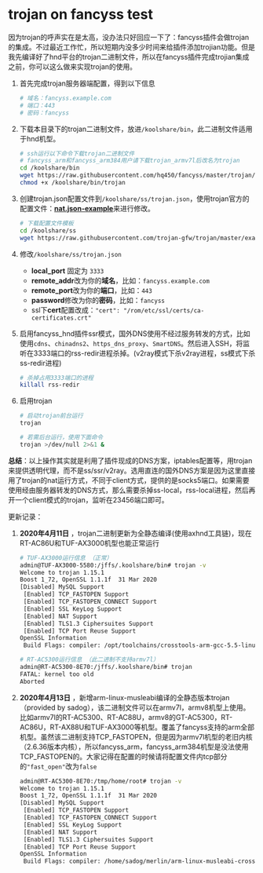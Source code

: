 # trojan on fancyss test

因为trojan的呼声实在是太高，没办法只好回应一下了：fancyss插件会做trojan的集成。不过最近工作忙，所以短期内没多少时间来给插件添加trojian功能。但是我先编译好了hnd平台的trojan二进制文件，所以在fancyss插件完成trojian集成之前，你可以这么做来实现trojan的使用。

1. 首先完成trojan服务器端配置，得到以下信息

   ```bash
   # 域名：fancyss.example.com
   # 端口：443
   # 密码：fancyss
   ```

2. 下载本目录下的trojan二进制文件，放进`/koolshare/bin`，此二进制文件适用于hnd机型。

   ```bash
   # ssh运行以下命令下载trojan二进制文件
   # fancyss_arm和fancyss_arm384用户请下载trojan_armv7l后改名为trojan
   cd /koolshare/bin
   wget https://raw.githubusercontent.com/hq450/fancyss/master/trojan/trojan
   chmod +x /koolshare/bin/trojan
   ```

3. 创建trojan.json配置文件到`/koolshare/ss/trojan.json`，使用trojan官方的配置文件：[**nat.json-example**](https://github.com/trojan-gfw/trojan/blob/master/examples/nat.json-example)来进行修改。

   ```bash
   # 下载配置文件模板
   cd /koolshare/ss
   wget https://raw.githubusercontent.com/trojan-gfw/trojan/master/examples/nat.json-example trojan.json
   ```
   
4. 修改`/koolshare/ss/trojan.json`

   - **local_port** 固定为 `3333`
   - **remote_addr**改为你的**域名**，比如：`fancyss.example.com`
   - **remote_port**改为你的**端口**，比如：`443`
   - **password**修改为你的**密码**，比如：`fancyss`
   - ssl下**cert**配置改成：`"cert": "/rom/etc/ssl/certs/ca-certificates.crt"`
   
5. 启用fancyss_hnd插件ssr模式，国外DNS使用不经过服务转发的方式，比如使用`cdns`、`chinadns2`、`https_dns_proxy`、`SmartDNS`。然后进入SSH，将监听在3333端口的rss-redir进程杀掉。(v2ray模式下杀v2ray进程，ss模式下杀ss-redir进程)

   ```bash
   # 杀掉占用3333端口的进程
   killall rss-redir
   ```
   
6. 启用trojan
   
   ```bash
   # 启动trojan前台运行
   trojan
   
   # 若需后台运行，使用下面命令
   trojan >/dev/null 2>&1 &
   ```

**总结**：以上操作其实就是利用了插件现成的DNS方案，iptables配置等，用trojan来提供透明代理，而不是ss/ssr/v2ray。选用直连的国外DNS方案是因为这里直接用了trojan的nat运行方式，不同于client方式，提供的是socks5端口。如果需要使用经由服务器转发的DNS方式，那么需要杀掉ss-local，rss-local进程，然后再开一个client模式的trojan，监听在23456端口即可。



更新记录：

1. **2020年4月11日** ，trojan二进制更新为全静态编译(使用axhnd工具链)，现在RT-AC86U和TUF-AX3000机型也能正常运行

   ```bash
   # TUF-AX3000运行信息 （正常）
   admin@TUF-AX3000-5580:/jffs/.koolshare/bin# trojan -v
   Welcome to trojan 1.15.1
   Boost 1_72, OpenSSL 1.1.1f  31 Mar 2020
   [Disabled] MySQL Support
    [Enabled] TCP_FASTOPEN Support
    [Enabled] TCP_FASTOPEN_CONNECT Support
    [Enabled] SSL KeyLog Support
    [Enabled] NAT Support
    [Enabled] TLS1.3 Ciphersuites Support
    [Enabled] TCP Port Reuse Support
   OpenSSL Information
   	Build Flags: compiler: /opt/toolchains/crosstools-arm-gcc-5.5-linux-4.1-glibc-2.26-binutils-2.28.1/usr/bin/arm-buildroot-linux-gnueabi-gcc -fPIC -pthread -Wa,--noexecstack -Wall -O3 -Os -DOPENSSL_USE_NODELETE -DOPENSSL_PIC -DOPENSSL_CPUID_OBJ -DOPENSSL_BN_ASM_MONT -DOPENSSL_BN_ASM_GF2m -DSHA1_ASM -DSHA256_ASM -DSHA512_ASM -DKECCAK1600_ASM -DAES_ASM -DBSAES_ASM -DGHASH_ASM -DECP_NISTZ256_ASM -DPOLY1305_ASM -DZLIB -DNDEBUG -DOPENSSL_PREFER_CHACHA_OVER_GCM
   
   # RT-AC5300运行信息 （此二进制不支持armv7l）
   admin@RT-AC5300-8E70:/jffs/.koolshare/bin# trojan 
   FATAL: kernel too old
   Aborted
   ```

   

2. **2020年4月13日** ，新增arm-linux-musleabi编译的全静态版本trojan（provided by sadog），该二进制文件可以在armv7l，armv8机型上使用。比如armv7l的RT-AC5300、RT-AC88U，armv8的GT-AC5300，RT-AC86U，RT-AX88U和TUF-AX3000等机型。覆盖了fancyss支持的arm全部机型。虽然该二进制支持TCP_FASTOPEN，但是因为armv7l机型的老旧内核（2.6.36版本内核），所以fancyss_arm，fancyss_arm384机型是没法使用TCP_FASTOPEN的。大家记得在配置的时候请将配置文件内tcp部分的`"fast_open"`改为`false`

   ```bash
   admin@RT-AC5300-8E70:/tmp/home/root# trojan -v
   Welcome to trojan 1.15.1
   Boost 1_72, OpenSSL 1.1.1f  31 Mar 2020
   [Disabled] MySQL Support
    [Enabled] TCP_FASTOPEN Support
    [Enabled] TCP_FASTOPEN_CONNECT Support
    [Enabled] SSL KeyLog Support
    [Enabled] NAT Support
    [Enabled] TLS1.3 Ciphersuites Support
    [Enabled] TCP Port Reuse Support
   OpenSSL Information
   	Build Flags: compiler: /home/sadog/merlin/arm-linux-musleabi-cross/arm-linux-musleabi-cross/bin/arm-linux-musleabi-gcc -fPIC -pthread -Wa,--noexecstack -Wall -O3 -Os -march=armv7-a -fomit-frame-pointer -mabi=aapcs-linux -marm -ffixed-r8 -msoft-float -ffunction-sections -fdata-sections -DOPENSSL_USE_NODELETE -DOPENSSL_PIC -DOPENSSL_CPUID_OBJ -DOPENSSL_BN_ASM_MONT -DOPENSSL_BN_ASM_GF2m -DSHA1_ASM -DSHA256_ASM -DSHA512_ASM -DKECCAK1600_ASM -DAES_ASM -DBSAES_ASM -DGHASH_ASM -DECP_NISTZ256_ASM -DPOLY1305_ASM -DZLIB -DNDEBUG -I/home/sadog/merlin/arm-linux-musleabi-cross/dists/zlib/include -DOPENSSL_NO_HEARTBEATS -DL_ENDIAN -D__ARM_ARCH_7A__ -DOPENSSL_PREFER_CHACHA_OVER_GCM
   ```

   

